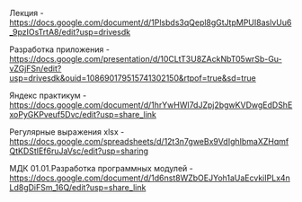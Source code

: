 Лекция - https://docs.google.com/document/d/1Plsbds3qQepl8gGtJtpMPUI8aslvUu6_9pzIOsTrtA8/edit?usp=drivesdk

Разработка приложения - https://docs.google.com/presentation/d/10CLtT3U8ZAckNbT05wrSb-Gu-vZGjFSn/edit?usp=drivesdk&ouid=108690179515741302150&rtpof=true&sd=true

Яндекс практикум - https://docs.google.com/document/d/1hrYwHWl7dJZpj2bgwKVDwgEdDShExoPyGKPveuf5Dvc/edit?usp=share_link

Регулярные выражения xlsx - https://docs.google.com/spreadsheets/d/12t3n7gweBx9VdIghIbmaXZHqmfQtKDStIEf6ruJaVsc/edit?usp=sharing

МДК 01.01.Разработка программных модулей - https://docs.google.com/document/d/1d6nst8WZbOEJYoh1aUaEcvkiIPLx4nLd8gDiFSm_16Q/edit?usp=share_link
